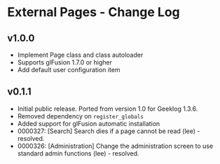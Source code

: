 # External Pages - Change Log

## v1.0.0
  * Implement Page class and class autoloader
  * Supports glFusion 1.7.0 or higher
  * Add default user configuration item
  
## v0.1.1
  * Initial public release. Ported from version 1.0 for Geeklog 1.3.6.
  * Removed dependency on `register_globals`
  * Added support for glFusion automatic installation
  * 0000327: [Search] Search dies if a page cannot be read (lee) - resolved.
  * 0000326: [Administration] Change the administration screen to use standard admin functions (lee) - resolved.


